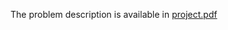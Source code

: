 The problem description is available in [project.pdf](https://github.com/Amin-Shams/market-trader-/blob/main/project.pdf)
